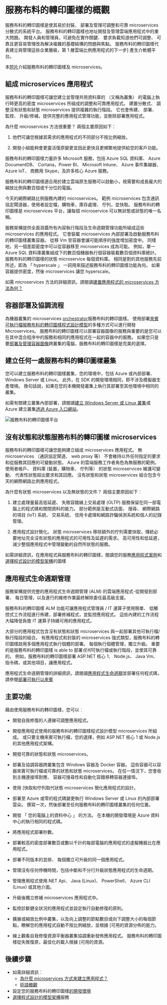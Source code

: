 <properties
   pageTitle="服務布料的轉印圖樣概觀 |Microsoft Azure"
   description="服務布料的轉印圖樣，應用程式位置組成提供小數位數和彈性的許多 microservices 概觀。 服務布料的轉印圖樣是分散式的系統平台用來建立可調整、 可靠，且輕鬆地管理雲端應用程式"
   services="service-fabric"
   documentationCenter=".net"
   authors="msfussell"
   manager="timlt"
   editor="masnider"/>

<tags
   ms.service="service-fabric"
   ms.devlang="dotnet"
   ms.topic="article"
   ms.tgt_pltfrm="NA"
   ms.workload="NA"
   ms.date="10/22/2016"
   ms.author="mfussell"/>

# <a name="overview-of-service-fabric"></a>服務布料的轉印圖樣的概觀
服務布料的轉印圖樣是使其易於封裝、 部署及管理可調整和可靠 microservices 分散式的系統平台。 服務布料的轉印圖樣也地址開發及管理雲端應用程式中的重大問題。 開發人員和管理員，可避免在實作關鍵、 要求負載知道他們可調整、 可靠且更容易管理改為解決複雜的基礎結構的問題與焦點。 服務布料的轉印圖樣代表建立與管理這些企業層級，第 1 層雲端比例應用程式的下一步] 產生介軟體平台。

本[短片](https://aka.ms/servicefabricvideo)介紹服務布料的轉印圖樣及 microservices。


## <a name="applications-composed-of-microservices"></a>組成 microservices 應用程式
服務布料的轉印圖樣可讓您建立並管理共用資料庫的 （又稱為叢集） 的電腦上執行時更高的密度 microservices 所組成的調整和可靠應用程式。 建置分散式、 調整沒有狀態和狀態 microservices 提供複雜的執行階段。 它也會佈建、 部署、 監控、 升級/修補，提供完整的應用程式管理功能，並刪除部署應用程式。

為什麼 microservices 方法很重要？ 兩個主要原因如下︰

1. 他們可讓您根據其需求的應用程式的不同部分不按比例縮放。

2. 開發小組能夠會更靈活復原變更並因此更快且更頻繁地提供給您的客戶功能。

服務布料的轉印圖樣力量許多 Microsoft 服務，包括 Azure SQL 資料庫、 Azure DocumentDB、 Cortana，Power BI、 Microsoft Intune、 Azure 事件集線器、 Azure IoT、 商務用 Skype，及許多核心 Azure 服務。

服務布料的轉印圖樣適合用於建立雲端原生服務可以啟動小，視需要和成長龐大的縮放比例與數百個或千分位的電腦。

今天的網際網路比例服務內建的 microservices。 範例 microservices 包含通訊協定閘道器，使用者設定檔，購物車，庫存處理、 佇列，並快取。 服務布料的轉印圖樣是 microservices 平台，讓每個 microservice 可以無狀態或狀態的唯一名稱。

服務架構提供全面涵蓋所有內容執行階段及生命週期管理功能所組成這些 microservices 的應用程式。 它會裝載 microservices 內部部署及啟動服務布料的轉印圖樣叢集容器。 從移 Vm 至容器會讓可能順序的強度增加密度中。 同樣地，另一個差距密度中可以從容器移至 microservices 成為可能。 例如，單一 Azure SQL 資料庫叢集組成下的數百個機器執行個容器裝載數百個資料庫總計。 服務布料的轉印圖樣的狀態 microservice 每個資料庫。 相同是對的其他服務先前所述，即為 「 hyperscale 」 一詞用來描述服務布料的轉印圖樣功能為何。 如果容器提供密度，然後 microservices 讓您 hyperscale。

如需 microservices 方法的詳細資訊，請閱讀[建置應用程式的 microservices 方法為何？](service-fabric-overview-microservices.md)

## <a name="container-deployment-and-orchestration"></a>容器部署及協調流程
為機器叢集的 microservices [orchestrator](service-fabric-cluster-resource-manager-introduction.md)服務布料的轉印圖樣。 使用部署[來賓可執行檔](service-fabric-deploy-existing-app.md)[服務布料的轉印圖樣程式設計模型](service-fabric-choose-framework.md)的多種方式可以進行開發 Microservices。 服務布料的轉印圖樣可以部署容器圖像的服務與重要的是您可以在其中混合程序中的服務和相同的應用程式在一起的容器中的服務。 如果您只是要[部署及管理容器圖像](service-fabric-containers-overview.md)跨叢集的電腦，服務布料的轉印圖樣是完美的選擇。


## <a name="create-service-fabric-clusters-anywhere"></a>建立任何一處服務布料的轉印圖樣叢集
您可以建立服務布料的轉印圖樣叢集，您的環境中，包括 Azure 或內部部署、 Windows Server 或 Linux。 此外，在 SDK 的開發環境相同，即不涉及模擬器生產環境。 換句話說，如果在您的本機開發叢集上執行其部署至其他環境中相同的叢集。

如需有關建立叢集內部部署，請閱讀[建立 Windows Server 或 Linux 叢集](service-fabric-deploy-anywhere.md)或 Azure 建立叢集[透過 Azure 入口網站](service-fabric-cluster-creation-via-portal.md)。

![服務布料的轉印圖樣平台][Image1]

## <a name="stateless-and-stateful-service-fabric-microservices"></a>沒有狀態和狀態服務布料的轉印圖樣 microservices

服務布料的轉印圖樣可讓您能夠建立組成 microservices 應用程式。 無 microservices （通訊協定閘道、 web proxy 等） 不會維持以外任何指定的要求和從服務其回應的可變動狀態。 Azure 的雲端服務工作者角色為無服務的範例。 使用者帳戶、 資料庫 (裝置，購物車、 佇列等） 的狀態 microservices 維護可變動、 代表性狀態超出要求和其回應。 沒有狀態和狀態 microservices 組合包含今天的網際網路比例應用程式。

為什麼有狀態 microservices 以及無狀態的文件？ 兩個主要原因如下︰

1. 建立處理量最高低延遲、 失敗容錯線上交易處理 (OLTP) 服務保留在同一部電腦上的程式碼和關閉資料的能力。 部分範例是互動式店面、 搜尋、 網際網路的項目 (IoT) 系統、 交易系統、 信用卡處理和網路詐騙偵測系統和個人的記錄管理。

2. 應用程式設計簡化。 狀態 microservices 移除額外的佇列需要快取，傳統必要地址完全沒有狀態的應用程式的可用性及延遲的需求。 高可用性和低延遲，減少整個應用程式中管理變動的自然所狀態的服務。

如需詳細資訊，在應用程式與服務布料的轉印圖樣，閱讀您的服務[應用程式案例](service-fabric-application-scenarios.md)和[選擇程式設計的模型架構](service-fabric-choose-framework.md)的圖樣

## <a name="application-lifecycle-management"></a>應用程式生命週期管理
服務架構提供完整的應用程式生命週期管理 (ALM) 的雲端應用程式-從開發到部署、 每日管理，以及進行的維修作業最終解除委任最高級支援。

服務布料的轉印圖樣 ALM 功能可讓應用程式管理員 / IT 運算子使用簡單、 低觸控式工作流程進行佈建，部署修補程式，並監控應用程式。 這些內建的工作流程大幅降低負擔 IT 運算子持續可用的應用程式。

大部分的應用程式包含沒有狀態和狀態 microservices 與一起部署其他可執行檔/執行階段的組合。 有應用程式和封裝的 microservices 強式類型，服務布料的轉印圖樣啟用多個應用程式執行個體的部署。 每個執行個體管理，獨立升級。 重要的是服務布料的轉印圖樣 is able to 部署*任何*可執行檔或執行階段，並使其可靠的。 例如，服務布料的轉印圖樣部署 ASP.NET 核心 1、 Node.js、 Java Vm、 指令碼，或其他項目，讓應用程式。

應用程式生命週期管理的詳細資訊，請閱讀[應用程式生命週期](service-fabric-application-lifecycle.md)並部署任何程式碼，請參閱[部署可執行以來賓](service-fabric-deploy-existing-app.md)

## <a name="key-capabilities"></a>主要功能
藉由使用服務布料的轉印圖樣，您可以︰

- 開發自我修復的人連線可調整應用程式。

- 開發應用程式使用的服務布料的轉印圖樣程式設計模型 microservices 所組成。 或只要主機來賓可執行檔，您的選擇，例如 ASP.NET 核心 1 或 Node.js 的其他應用程式架構。

- 開發可靠的狀態和狀態 microservices。

- 部署及協調容器跨叢集包含 Windows 容器及 Docker 容器。 這些容器可以容器來賓可執行檔或可靠的狀態和狀態 microservices。  在任一情況下，您會收到主機連接埠對應、 容器可搜尋性和自動化容錯移轉容器連接埠。

- 使用 [快取和佇列取代狀態 microservices 簡化應用程式的設計。

- 部署至 Azure 或零的程式碼變更執行 Windows Server 或 Linux 的內部部署雲朵。 撰寫一次，然後部署至任何服務布料的轉印圖樣叢集的任何位置。

- 開發 「 您的電腦上的資料中心 」 的方法。 在本機的開發環境是 Azure 資料中心的執行相同的程式碼。

- 將應用程式部署秒數。

- 部署較高的密度部署數百或數以千計的每部電腦的應用程式的虛擬機器比在應用程式。

- 部署不同版本的並排、 每個獨立可升級的同一個應用程式。

- 管理沒有任何停機時間，包括中斷和不分行升級狀態應用程式的生命週期。

- 管理應用程式使用.NET Api、 Java (Linux)、 PowerShell、 Azure CLI (Linux) 或其他介面。

- 升級後獨立修補 microservices 應用程式中。

- 監控診斷健全狀況的應用程式並設定執行自動修復的原則。

- 擴展或縮放比例中叢集，以及向上調整的節點數目或向下調整大小的每個節點，瞭解您的應用程式自動不按比例縮放，並根據 [可用的資源分佈的能力。

- 線上觀看自我修復資源平衡器叢集協調重新發佈應用程式。 服務布料的轉印圖樣從失敗復原，最佳化的載入根據 [可用的資源。

<!--Every topic should have next steps and links to the next logical set of content to keep the customer engaged-->
## <a name="next-steps"></a>後續步驟

* 如需詳細資訊︰
    * [為什麼 microservices 方式來建立應用程式？](service-fabric-overview-microservices.md)
    * [術語概觀](service-fabric-technical-overview.md)
* 設定您的服務布料的轉印圖樣[的開發環境](service-fabric-get-started.md)  
* [選擇程式設計的模型架構](service-fabric-choose-framework.md)服務

[Image1]: media/service-fabric-overview/Service-Fabric-Overview.png
